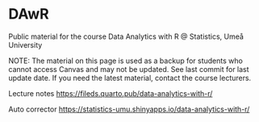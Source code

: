 # DAwR
Public material for the course Data Analytics with R @ Statistics, Umeå University

NOTE: The material on this page is used as a backup for students who cannot access Canvas and may not be updated. See last commit for last update date. If you need the latest material, contact the course lecturers.

Lecture notes
https://fileds.quarto.pub/data-analytics-with-r/

Auto corrector
https://statistics-umu.shinyapps.io/data-analytics-with-r/
